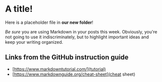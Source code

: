 # A title!

Here is a placeholder file in **our new folder**!

_Be sure_ you are using Markdown in your posts this week. Obviously, you're not going to use it indiscriminately, but to highlight important ideas and keep your writing organized.

## Links from the GitHub instruction guide
- [https://www.markdowntutorial.com/](tutorial)
- [https://www.markdownguide.org/cheat-sheet](cheat sheet)
